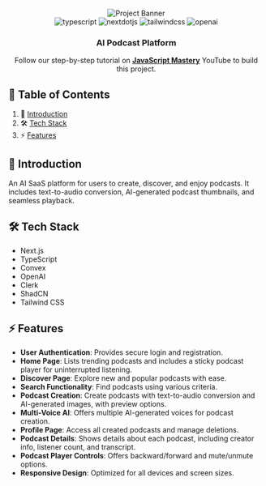 <div align="center">
  <br />
    <img src="https://github.com/adrianhajdin/jsm_podcastr/assets/151519281/f61a58c2-f144-41f7-8bc9-5ad14752ceb3" alt="Project Banner">
  <br />

  <div>
    <img src="https://img.shields.io/badge/-Typescript-black?style=for-the-badge&logoColor=white&logo=typescript&color=3178C6" alt="typescript" />
    <img src="https://img.shields.io/badge/-Next_._JS-black?style=for-the-badge&logoColor=white&logo=nextdotjs&color=000000" alt="nextdotjs" />
    <img src="https://img.shields.io/badge/-Tailwind_CSS-black?style=for-the-badge&logoColor=white&logo=tailwindcss&color=06B6D4" alt="tailwindcss" />
    <img src="https://img.shields.io/badge/-OpenAI-black?style=for-the-badge&logoColor=white&logo=openai&color=412991" alt="openai" />
  </div>

  <h3 align="center">AI Podcast Platform</h3>

   <div align="center">
     Follow our step-by-step tutorial on <a href="https://www.youtube.com/@javascriptmastery/videos" target="_blank"><b>JavaScript Mastery</b></a> YouTube to build this project.
    </div>
</div>

## 📑 <a name="table">Table of Contents</a>

1. 🎉 [Introduction](#introduction)
2. 🛠️ [Tech Stack](#tech-stack)
3. ⚡ [Features](#features)

## <a name="introduction">🎉 Introduction</a>

An AI SaaS platform for users to create, discover, and enjoy podcasts. It includes text-to-audio conversion, AI-generated podcast thumbnails, and seamless playback.

## <a name="tech-stack">🛠️ Tech Stack</a>

- Next.js
- TypeScript
- Convex
- OpenAI
- Clerk
- ShadCN
- Tailwind CSS

## <a name="features">⚡ Features</a>

- **User Authentication**: Provides secure login and registration.
- **Home Page**: Lists trending podcasts and includes a sticky podcast player for uninterrupted listening.
- **Discover Page**: Explore new and popular podcasts with ease.
- **Search Functionality**: Find podcasts using various criteria.
- **Podcast Creation**: Create podcasts with text-to-audio conversion and AI-generated images, with preview options.
- **Multi-Voice AI**: Offers multiple AI-generated voices for podcast creation.
- **Profile Page**: Access all created podcasts and manage deletions.
- **Podcast Details**: Shows details about each podcast, including creator info, listener count, and transcript.
- **Podcast Player Controls**: Offers backward/forward and mute/unmute options.
- **Responsive Design**: Optimized for all devices and screen sizes.
